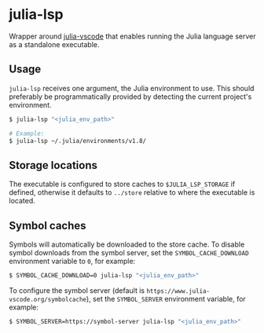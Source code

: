 # julia-lsp

Wrapper around [julia-vscode](https://github.com/julia-vscode/julia-vscode) that enables running the Julia language
server as a standalone executable.

## Usage

`julia-lsp` receives one argument, the Julia environment to use. This should preferably be programmatically provided by
detecting the current project's environment.

```sh
$ julia-lsp "<julia_env_path>"

# Example:
$ julia-lsp ~/.julia/environments/v1.8/
```

## Storage locations

The executable is configured to store caches to `$JULIA_LSP_STORAGE` if defined, otherwise it defaults to `../store`
relative to where the executable is located.

## Symbol caches

Symbols will automatically be downloaded to the store cache. To disable symbol downloads from the symbol server, set the
`SYMBOL_CACHE_DOWNLOAD` environment variable to `0`, for example:

```sh
$ SYMBOL_CACHE_DOWNLOAD=0 julia-lsp "<julia_env_path>"
```

To configure the symbol server (default is `https://www.julia-vscode.org/symbolcache`), set the `SYMBOL_SERVER`
environment variable, for example:

```sh
$ SYMBOL_SERVER=https://symbol-server julia-lsp "<julia_env_path>"
```

[modeline]: vim:tw=120:et:sw=4
